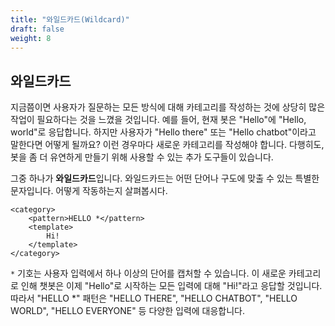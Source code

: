```yaml
---
title: "와일드카드(Wildcard)"
draft: false
weight: 8
---
```


## 와일드카드
지금쯤이면 사용자가 질문하는 모든 방식에 대해 카테고리를 작성하는 것에 상당히 많은 작업이 필요하다는 것을 느꼈을 것입니다. 예를 들어, 현재 봇은 "Hello"에 "Hello, world"로 응답합니다. 하지만 사용자가 "Hello there" 또는 "Hello chatbot"이라고 말한다면 어떻게 될까요? 이런 경우마다 새로운 카테고리를 작성해야 합니다. 다행히도, 봇을 좀 더 유연하게 만들기 위해 사용할 수 있는 추가 도구들이 있습니다. 

그중 하나가 **와일드카드**입니다. 와일드카드는 어떤 단어나 구도에 맞출 수 있는 특별한 문자입니다. 어떻게 작동하는지 살펴봅시다.

```
<category>
    <pattern>HELLO *</pattern>
    <template>
        Hi!
    </template>
</category>
```

 ```*``` 기호는 사용자 입력에서 하나 이상의 단어를 캡처할 수 있습니다. 이 새로운 카테고리로 인해 챗봇은 이제 "Hello"로 시작하는 모든 입력에 대해 "Hi!"라고 응답할 것입니다. 따라서 "HELLO *" 패턴은 "HELLO THERE", "HELLO CHATBOT", "HELLO WORLD", "HELLO EVERYONE" 등 다양한 입력에 대응합니다.